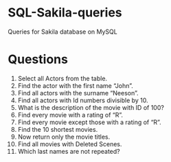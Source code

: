 # SQL-Sakila-queries
Queries for Sakila database on MySQL

# Questions

1.	Select all Actors from the table.
2.	Find the actor with the first name “John”.
3.	Find all actors with the surname “Neeson”.
4.	Find all actors with Id numbers divisible by 10.
5.	What is the description of the movie with ID of 100?
6.	Find every movie with a rating of “R”.
7.	Find every movie except those with a rating of “R”.
8.	Find the 10 shortest movies.
9.	Now return only the movie titles.
10.	Find all movies with Deleted Scenes.
11.	Which last names are not repeated?
